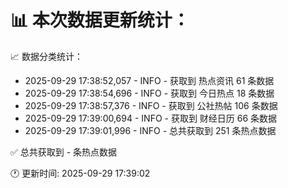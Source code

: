 📊 本次数据更新统计：
==========================

📈 数据分类统计：
- 2025-09-29 17:38:52,057 - INFO - 获取到 热点资讯 61 条数据
- 2025-09-29 17:38:54,696 - INFO - 获取到 今日热点 18 条数据
- 2025-09-29 17:38:57,376 - INFO - 获取到 公社热帖 106 条数据
- 2025-09-29 17:39:00,694 - INFO - 获取到 财经日历 66 条数据
- 2025-09-29 17:39:01,996 - INFO - 总共获取到 251 条热点数据

✅ 总共获取到 - 条热点数据

🕐 更新时间: 2025-09-29 17:39:02
